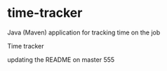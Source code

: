 # time-tracker
Java (Maven) application for tracking time on the job

Time tracker

updating the README on master 555
